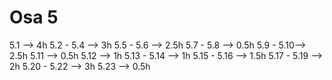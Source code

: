 # Osa 5
5.1 --> 4h
5.2 - 5.4 --> 3h
5.5 - 5.6 --> 2.5h
5.7 - 5.8 --> 0.5h
5.9 - 5.10--> 2.5h
5.11 --> 0.5h
5.12 --> 1h
5.13 - 5.14 --> 1h
5.15 - 5.16 --> 1.5h
5.17 - 5.19 --> 2h 
5.20 - 5.22 --> 3h
5.23 --> 0.5h